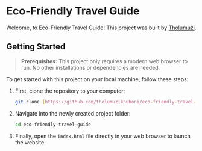 # Eco-Friendly Travel Guide

Welcome, to Eco-Friendly Travel Guide! This project was built by [Tholumuzi](https://portfolio.tholumuzi.co.za).

## Getting Started

> **Prerequisites:**
> This project only requires a modern web browser to run. No other installations or dependencies are needed.

To get started with this project on your local machine, follow these steps:

1.  First, clone the repository to your computer:
    ```bash
    git clone [https://github.com/tholumuzikhuboni/eco-friendly-travel-guide.git](https://github.com/tholumuzikhuboni/eco-friendly-travel-guide.git)
    ```

2.  Navigate into the newly created project folder:
    ```bash
    cd eco-friendly-travel-guide
    ```

3.  Finally, open the `index.html` file directly in your web browser to launch the website.
